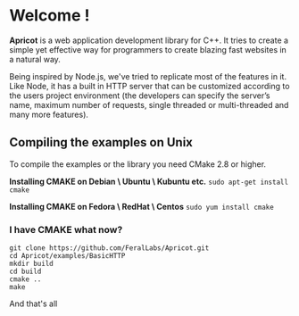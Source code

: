 Welcome !
=======

__Apricot__ is a web application development library for C++. It tries to create a
simple yet effective way for programmers to create blazing fast websites in a natural way.

Being inspired by Node.js, we've tried to replicate most of the features in it. Like Node, it has a built in HTTP server that can be customized according to the users project environment (the developers can specify the server’s name, maximum number of requests, single threaded or multi-threaded and many more features).

## Compiling the examples on Unix

To compile the examples or the library you need CMake 2.8 or higher.

__Installing CMAKE on Debian \ Ubuntu \ Kubuntu etc.__
`sudo apt-get install cmake`

__Installing CMAKE on Fedora \ RedHat \ Centos__
`sudo yum install cmake`

### I have CMAKE what now?

```
git clone https://github.com/FeralLabs/Apricot.git
cd Apricot/examples/BasicHTTP
mkdir build
cd build
cmake ..
make
```

And that's all
